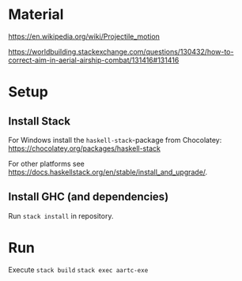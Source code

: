 # Material

https://en.wikipedia.org/wiki/Projectile_motion

https://worldbuilding.stackexchange.com/questions/130432/how-to-correct-aim-in-aerial-airship-combat/131416#131416

# Setup

## Install Stack
For Windows install the `haskell-stack`-package from Chocolatey: https://chocolatey.org/packages/haskell-stack

For other platforms see https://docs.haskellstack.org/en/stable/install_and_upgrade/.

## Install GHC (and dependencies)
Run `stack install` in repository.

# Run
Execute `stack build` `stack exec aartc-exe`
